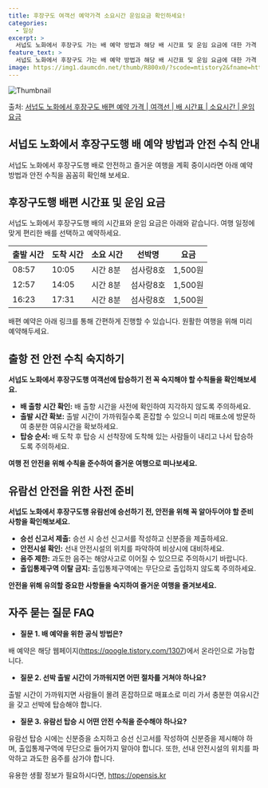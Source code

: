 ```yaml
---
title: 후장구도 여객선 예약가격 소요시간 운임요금 확인하세요!
categories:
  - 일상
excerpt: >
  서넙도 노화에서 후장구도 가는 배 예약 방법과 해당 배 시간표 및 운임 요금에 대한 가격 정보를 안내 드리겠습니다. 안전하고 재밋는 후장구도행 여행을 위해 아래 정보 참고하시기 바랍니다. 후장구도행 배편 예약하기 👈 클릭서넙도 노화에서 후장구도행 배 시간표출발 시간도착 시간소요 시간선박명요금08:5710:051시간 8분섬사랑8호1,500원12:5714:051시간 8분섬사랑8호1,500원16:2317:311시간 8분섬사랑8호1,500원후장구도행 배편 예약하기 👈 클릭서넙도 노화에서 후장구도행 여객선 탑승 시 이용수칙서넙도 노화에서 후장구도행 배를 이용할 때 유의해야 할 사항들에 대해 알아보겠습니다. 중요한 내용: 서넙도 노화에서 후장구도행 여객선에 탑승하기 전 꼭 숙지해야 할 수칙들 1) 배 출항 시간 확..
feature_text: >
  서넙도 노화에서 후장구도 가는 배 예약 방법과 해당 배 시간표 및 운임 요금에 대한 가격 정보를 안내 드리겠습니다. 안전하고 재밋는 후장구도행 여행을 위해 아래 정보 참고하시기 바랍니다. 후장구도행 배편 예약하기 👈 클릭서넙도 노화에서 후장구도행 배 시간표출발 시간도착 시간소요 시간선박명요금08:5710:051시간 8분섬사랑8호1,500원12:5714:051시간 8분섬사랑8호1,500원16:2317:311시간 8분섬사랑8호1,500원후장구도행 배편 예약하기 👈 클릭서넙도 노화에서 후장구도행 여객선 탑승 시 이용수칙서넙도 노화에서 후장구도행 배를 이용할 때 유의해야 할 사항들에 대해 알아보겠습니다. 중요한 내용: 서넙도 노화에서 후장구도행 여객선에 탑승하기 전 꼭 숙지해야 할 수칙들 1) 배 출항 시간 확..
image: https://img1.daumcdn.net/thumb/R800x0/?scode=mtistory2&fname=https%3A%2F%2Fblog.kakaocdn.net%2Fdn%2FOM14M%2FbtsHBRm4AT0%2Frxi9v10AlcoX4TAvgYBXG1%2Fimg.webp
---
```


![Thumbnail](https://img1.daumcdn.net/thumb/R800x0/?scode=mtistory2&fname=https%3A%2F%2Fblog.kakaocdn.net%2Fdn%2FOM14M%2FbtsHBRm4AT0%2Frxi9v10AlcoX4TAvgYBXG1%2Fimg.webp)

<p>출처: <a href="https://opensis.kr/entry/%EC%84%9C%EB%84%99%EB%8F%84-%EB%85%B8%ED%99%94%EC%97%90%EC%84%9C-%ED%9B%84%EC%9E%A5%EA%B5%AC%EB%8F%84-%EB%B0%B0%ED%8E%B8-%EC%98%88%EC%95%BD-%EA%B0%80%EA%B2%A9-%EC%97%AC%EA%B0%9D%EC%84%A0-%EB%B0%B0-%EC%8B%9C%EA%B0%84%ED%91%9C-%EC%86%8C%EC%9A%94%EC%8B%9C%EA%B0%84-%EC%9A%B4%EC%9E%84-%EC%9A%94%EA%B8%88" rel="dofollow">서넙도 노화에서 후장구도 배편 예약 가격 | 여객선 | 배 시간표 | 소요시간 | 운임 요금</a> </p>

## 서넙도 노화에서 후장구도행 배 예약 방법과 안전 수칙 안내

서넙도 노화에서 후장구도행 배로 안전하고 즐거운 여행을 계획 중이시라면 아래 예약 방법과 안전 수칙을 꼼꼼히 확인해 보세요.

## 후장구도행 배편 시간표 및 운임 요금

서넙도 노화에서 후장구도행 배의 시간표와 운임 요금은 아래와 같습니다. 여행 일정에 맞게 편리한 배를 선택하고 예약하세요.

**출발 시간** | **도착 시간** | **소요 시간** | **선박명** | **요금**  
---|---|---|---|---  
08:57 | 10:05 | 시간 8분 | 섬사랑8호 | 1,500원  
12:57 | 14:05 | 시간 8분 | 섬사랑8호 | 1,500원  
16:23 | 17:31 | 시간 8분 | 섬사랑8호 | 1,500원  
  
배편 예약은 아래 링크를 통해 간편하게 진행할 수 있습니다. 원활한 여행을 위해 미리 예약해두세요.



## 출항 전 안전 수칙 숙지하기

**서넙도 노화에서 후장구도행 여객선에 탑승하기 전 꼭 숙지해야 할 수칙들을 확인해보세요.**

  * **배 출항 시간 확인:** 배 출항 시간을 사전에 확인하여 지각하지 않도록 주의하세요.
  * **출발 시간 확보:** 출발 시간이 가까워질수록 혼잡할 수 있으니 미리 매표소에 방문하여 충분한 여유시간을 확보하세요.
  * **탑승 순서:** 배 도착 후 탑승 시 선착장에 도착해 있는 사람들이 내리고 나서 탑승하도록 주의하세요.

**여행 전 안전을 위해 수칙을 준수하여 즐거운 여행으로 떠나보세요.**



## 유람선 안전을 위한 사전 준비

**서넙도 노화에서 후장구도행 유람선에 승선하기 전, 안전을 위해 꼭 알아두어야 할 준비사항을 확인해보세요.**

  * **승선 신고서 제출:** 승선 시 승선 신고서를 작성하고 신분증을 제출하세요.
  * **안전시설 확인:** 선내 안전시설의 위치를 파악하여 비상시에 대비하세요.
  * **음주 제한:** 과도한 음주는 해양사고로 이어질 수 있으므로 주의하시기 바랍니다.
  * **출입통제구역 이탈 금지:** 출입통제구역에는 무단으로 출입하지 않도록 주의하세요.

**안전을 위해 유의할 중요한 사항들을 숙지하여 즐거운 여행을 즐겨보세요.**



## 자주 묻는 질문 FAQ

  * **질문 1. 배 예약을 위한 공식 방법은?**

배 예약은 해당 웹페이지(https://qoogle.tistory.com/1307)에서 온라인으로 가능합니다.

  * **질문 2. 선박 출발 시간이 가까워지면 어떤 절차를 거쳐야 하나요?**

출발 시간이 가까워지면 사람들이 몰려 혼잡하므로 매표소로 미리 가서 충분한 여유시간을 갖고 선박에 탑승해야 합니다.

  * **질문 3. 유람선 탑승 시 어떤 안전 수칙을 준수해야 하나요?**

유람선 탑승 시에는 신분증을 소지하고 승선 신고서를 작성하여 신분증을 제시해야 하며, 출입통제구역에 무단으로 들어가지 말아야 합니다. 또한,
선내 안전시설의 위치를 파악하고 과도한 음주를 삼가야 합니다.



 

유용한 생활 정보가 필요하시다면, <a href="https://opensis.kr" rel="dofollow">https://opensis.kr</a>


